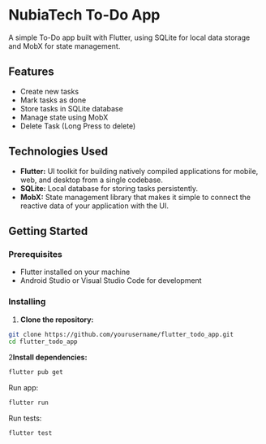 # NubiaTech To-Do App

A simple To-Do app built with Flutter, using SQLite for local data storage and MobX for state management.

## Features

- Create new tasks
- Mark tasks as done
- Store tasks in SQLite database
- Manage state using MobX
- Delete Task (Long Press to delete)

## Technologies Used

- **Flutter:** UI toolkit for building natively compiled applications for mobile, web, and desktop from a single codebase.
- **SQLite:** Local database for storing tasks persistently.
- **MobX:** State management library that makes it simple to connect the reactive data of your application with the UI.

## Getting Started

### Prerequisites

- Flutter installed on your machine
- Android Studio or Visual Studio Code for development

### Installing

1. **Clone the repository:**

```bash
git clone https://github.com/yourusername/flutter_todo_app.git
cd flutter_todo_app
```

2**Install dependencies:**

```bash
flutter pub get
```

Run app:

```bash 
flutter run
```

Run tests:

```bash 
flutter test
```

